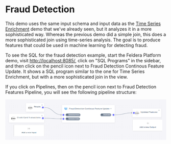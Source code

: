 # Fraud Detection

This demo uses the same input schema and input data as the [Time
Series Enrichment](time-series-enrich) demo that we've already seen,
but it analyzes it in a more sophisticated way.  Whereas the previous
demo did a simple join, this does a more sophisticated join using
time-series analysis.  The goal is to produce features that could be
used in machine learning for detecting fraud.

To see the SQL for the fraud detection example, start the Feldera Platform demo,
visit <http://localhost:8085/>, click on "SQL Programs" in the
sidebar, and then click on the pencil icon next to Fraud Detection
Continous Feature Update.  It shows a SQL program similar to the one
for Time Series Enrichment, but with a more sophisticated join in the
view.

If you click on Pipelines, then on the pencil icon next to
Fraud Detection Features Pipeline, you will see the following pipeline
structure:

![Fraud Detection Pipeline](images/fraud-detection-pipeline.png)
